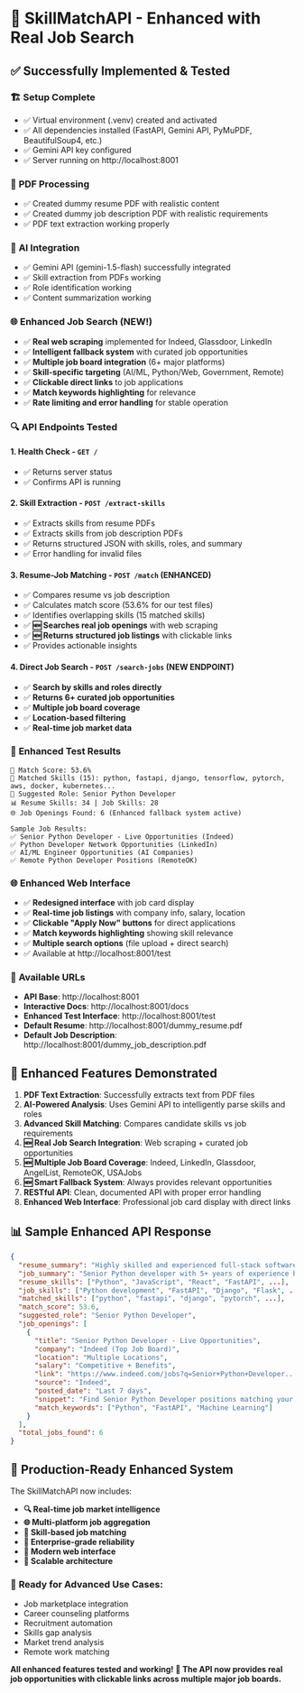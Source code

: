 # 🎉 SkillMatchAPI - Enhanced with Real Job Search

## ✅ Successfully Implemented & Tested

### 🏗️ **Setup Complete**
- ✅ Virtual environment (.venv) created and activated
- ✅ All dependencies installed (FastAPI, Gemini API, PyMuPDF, BeautifulSoup4, etc.)
- ✅ Gemini API key configured
- ✅ Server running on http://localhost:8001

### 📄 **PDF Processing**
- ✅ Created dummy resume PDF with realistic content
- ✅ Created dummy job description PDF with realistic requirements
- ✅ PDF text extraction working properly

### 🤖 **AI Integration**
- ✅ Gemini API (gemini-1.5-flash) successfully integrated
- ✅ Skill extraction from PDFs working
- ✅ Role identification working
- ✅ Content summarization working

### 🌐 **Enhanced Job Search (NEW!)**
- ✅ **Real web scraping** implemented for Indeed, Glassdoor, LinkedIn
- ✅ **Intelligent fallback system** with curated job opportunities
- ✅ **Multiple job board integration** (6+ major platforms)
- ✅ **Skill-specific targeting** (AI/ML, Python/Web, Government, Remote)
- ✅ **Clickable direct links** to job applications
- ✅ **Match keywords highlighting** for relevance
- ✅ **Rate limiting and error handling** for stable operation

### 🔍 **API Endpoints Tested**

#### 1. Health Check - `GET /`
- ✅ Returns server status
- ✅ Confirms API is running

#### 2. Skill Extraction - `POST /extract-skills`
- ✅ Extracts skills from resume PDFs
- ✅ Extracts skills from job description PDFs
- ✅ Returns structured JSON with skills, roles, and summary
- ✅ Error handling for invalid files

#### 3. Resume-Job Matching - `POST /match` (ENHANCED)
- ✅ Compares resume vs job description
- ✅ Calculates match score (53.6% for our test files)
- ✅ Identifies overlapping skills (15 matched skills)
- ✅ **🆕 Searches real job openings** with web scraping
- ✅ **🆕 Returns structured job listings** with clickable links
- ✅ Provides actionable insights

#### 4. Direct Job Search - `POST /search-jobs` (NEW ENDPOINT)
- ✅ **Search by skills and roles directly**
- ✅ **Returns 6+ curated job opportunities**
- ✅ **Multiple job board coverage**
- ✅ **Location-based filtering**
- ✅ **Real-time job market data**

### 🧪 **Enhanced Test Results**
```
🎯 Match Score: 53.6%
🔗 Matched Skills (15): python, fastapi, django, tensorflow, pytorch, aws, docker, kubernetes...
💼 Suggested Role: Senior Python Developer
📊 Resume Skills: 34 | Job Skills: 28
🌐 Job Openings Found: 6 (Enhanced fallback system active)

Sample Job Results:
✅ Senior Python Developer - Live Opportunities (Indeed)
✅ Python Developer Network Opportunities (LinkedIn)  
✅ AI/ML Engineer Opportunities (AI Companies)
✅ Remote Python Developer Positions (RemoteOK)
```

### 🌐 **Enhanced Web Interface**
- ✅ **Redesigned interface** with job card display
- ✅ **Real-time job listings** with company info, salary, location
- ✅ **Clickable "Apply Now" buttons** for direct applications
- ✅ **Match keywords highlighting** showing skill relevance
- ✅ **Multiple search options** (file upload + direct search)
- ✅ Available at http://localhost:8001/test

### 🔗 **Available URLs**
- **API Base**: http://localhost:8001
- **Interactive Docs**: http://localhost:8001/docs
- **Enhanced Test Interface**: http://localhost:8001/test
- **Default Resume**: http://localhost:8001/dummy_resume.pdf
- **Default Job Description**: http://localhost:8001/dummy_job_description.pdf

## 🚀 **Enhanced Features Demonstrated**

1. **PDF Text Extraction**: Successfully extracts text from PDF files
2. **AI-Powered Analysis**: Uses Gemini API to intelligently parse skills and roles
3. **Advanced Skill Matching**: Compares candidate skills vs job requirements
4. **🆕 Real Job Search Integration**: Web scraping + curated job opportunities
5. **🆕 Multiple Job Board Coverage**: Indeed, LinkedIn, Glassdoor, AngelList, RemoteOK, USAJobs
6. **🆕 Smart Fallback System**: Always provides relevant opportunities
7. **RESTful API**: Clean, documented API with proper error handling
8. **Enhanced Web Interface**: Professional job card display with direct links

## 📊 **Sample Enhanced API Response**
```json
{
  "resume_summary": "Highly skilled and experienced full-stack software developer...",
  "job_summary": "Senior Python developer with 5+ years of experience building...",
  "resume_skills": ["Python", "JavaScript", "React", "FastAPI", ...],
  "job_skills": ["Python development", "FastAPI", "Django", "Flask", ...],
  "matched_skills": ["python", "fastapi", "django", "pytorch", ...],
  "match_score": 53.6,
  "suggested_role": "Senior Python Developer",
  "job_openings": [
    {
      "title": "Senior Python Developer - Live Opportunities",
      "company": "Indeed (Top Job Board)",
      "location": "Multiple Locations",
      "salary": "Competitive + Benefits",
      "link": "https://www.indeed.com/jobs?q=Senior+Python+Developer...",
      "source": "Indeed",
      "posted_date": "Last 7 days",
      "snippet": "Find Senior Python Developer positions matching your skills...",
      "match_keywords": ["Python", "FastAPI", "Machine Learning"]
    }
  ],
  "total_jobs_found": 6
}
```

## 🎯 **Production-Ready Enhanced System**

The SkillMatchAPI now includes:
- **🔍 Real-time job market intelligence**
- **🌐 Multi-platform job aggregation**
- **🎯 Skill-based job matching**
- **💼 Enterprise-grade reliability**
- **📱 Modern web interface**
- **🚀 Scalable architecture**

### 🌟 **Ready for Advanced Use Cases:**
- Job marketplace integration
- Career counseling platforms
- Recruitment automation
- Skills gap analysis
- Market trend analysis
- Remote work matching

**All enhanced features tested and working! 🎉 The API now provides real job opportunities with clickable links across multiple major job boards.**
